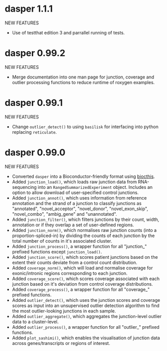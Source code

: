 # dasper 1.1.1

NEW FEATURES

* Use of testthat edition 3 and parrallel running of tests. 

# dasper 0.99.2

NEW FEATURES

* Merge documentation into one man page for junction, coverage and outlier processing functions to reduce runtime of roxygen examples. 

# dasper 0.99.1

NEW FEATURES

* Change `outlier_detect()` to using `basilisk` for interfacing into python replacing `reticulate`.

# dasper 0.99.0

NEW FEATURES

* Converted `dasper` into a Bioconductor-friendly format using [biocthis](https://lcolladotor.github.io/biocthis/).
* Added `junction_load()`, which loads raw junction data from RNA-sequencing into an `RangedSummarizedExperiment` object. Includes an option to allow download of user-specified control junctions.
* Added `junction_annot()`, which uses information from reference annotation and the strand of a junction to classify junctions as "annotated", "novel_acceptor", "novel_donor", "novel_exon_skip", "novel_combo", "ambig_gene" and "unannotated".
* Added `junction_filter()`, which filters junctions by their count, width, annotation or if they overlap a set of user-defined regions.
* Added `junction_norm()`, which normalises raw junction counts (into a proportion-spliced-in) by dividing the counts of each junction by the total number of counts in it's associated cluster.
* Added `junction_process()`, a wrapper function for all "junction_" prefixed functions except `junction_load()`. 
* Added `junction_score()`, which scores patient junctions based on the extent their counts deviate from a control count distribution.
* Added `coverage_norm()`, which will load and normalise coverage for exonic/intronic regions corresponding to each junction.
* Added `coverage_score()`, which scores coverage associated with each junction based on it's deviation from control coverage distributions. 
* Added `coverage_process()`, a wrapper function for all "coverage_" prefixed functions. 
* Added `outlier_detect()`, which uses the junction scores and coverage scores as input into an unsupervised outlier detection algorithm to find the most outlier-looking junctions in each sample. 
* Added `outlier_aggregate()`, which aggregates the junction-level outlier data to a cluster-level. 
* Added `outlier_process()`, a wrapper function for all "outlier_" prefixed functions. 
* Added `plot_sashimi()`, which enables the visualisation of junction data across genes/transcripts or regions of interest.

